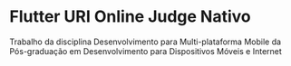 # Flutter URI Online Judge Nativo

Trabalho da disciplina Desenvolvimento para Multi-plataforma Mobile da Pós-graduação em Desenvolvimento para Dispositivos Móveis e Internet